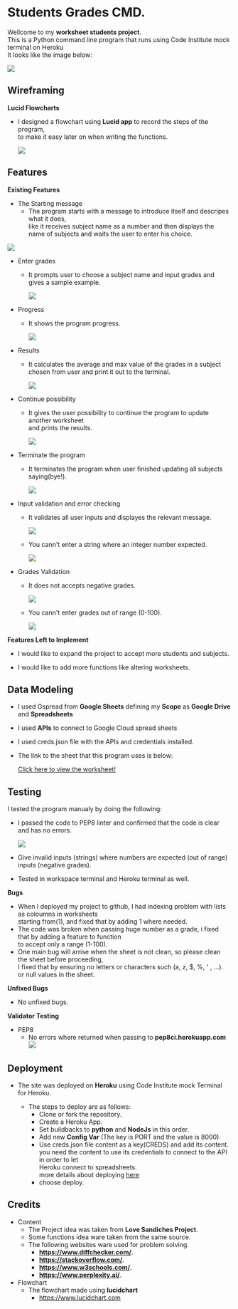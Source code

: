 
# Students Grades CMD. 
  Wellcome to my **worksheet students project**. \
  This is a Python command line program that runs using Code Institute mock terminal on Heroku\
  It looks like the image below:

  ![](/media/project-image.png)

## Wireframing
**Lucid Flowcharts**
- I designed a flowchart  using **Lucid app** to record the steps of the program,\
  to make it easy later on when writing the functions.

  ![](/media/flowchart.png)

## Features

**Existing Features**

- The Starting message
  - The program starts with a message to introduce itself and descripes what it does,\
    like it receives subject name as a number and then displays the name of subjects
     and waits the user to enter his choice.

![](/media/starting.png)

- Enter grades
  - It prompts user to choose a subject name and input grades and gives a sample example.

    ![](/media/enter-grades.png)

- Progress
  * It shows the program progress.

    ![](/media/progress.png)
- Results

  * It calculates the average and max value of the grades in a subject chosen from user
    and print it out to the terminal.

    ![](/media/calculations.png)

+ Continue possibility

  + It gives the user possibility to continue the program to update another worksheet\
     and prints the results.
  
      ![](/media/continue.png)

- Terminate the program
  - It terminates the program when user finished updating all subjects saying(bye!).

    ![](/media/terminate.png)

- Input validation and error checking

  - It validates all user inputs and displayes the relevant message.

     ![](/media/checknumber.png)
  + You cann't enter a string where an integer number expected.
    
     ![](/media/validate-numbers.png)
    
- Grades Validation

  * It does not accepts negative grades.
    
     ![](/media/negative.png) 

  + You cann't enter grades out of range (0-100).

    ![](/media/outofrange.png) 

**Features Left to Implement**
- I would like to expand the project to accept more students and subjects.
+ I would like to add more functions like altering worksheets.

## Data Modeling
- I used Gspread from **Google Sheets** defining my **Scope** as **Google Drive** and **Spreadsheets**
- I used **APIs** to connect to Google Cloud spread sheets
- I used  creds.json file with the APIs and credentials installed.
- The link to the sheet that this program uses is below:

    [Click here to view the worksheet!](https://docs.google.com/spreadsheets/d/1X_Yz5qgYQ4rsQ_-7Uyb2vto13UbZAlNe4hHJwRMQPHY/edit?gid=178928932#gid=178928932) 

## Testing
   I tested the program manualy by doing the following:

   - I passed the code to PEP8 linter and confirmed that the code is clear and has
      no errors.

      ![](/media/testing.png)

   - Give invalid inputs (strings) where numbers are expected (out of range) inputs
     (negative grades).
   - Tested in workspace terminal and Heroku terminal as well.

**Bugs**

  - When I deployed my project to github, I had indexing problem with lists as coloumns in worksheets\
    starting from(1), and fixed that by adding 1 where needed.
  - The code was broken when passing huge number as a grade, i fixed that by adding a feature to function\
    to accept only a range (1-100).
  - One main bug will arrise when the sheet is not clean, so please clean the sheet before proceeding,\
    I fixed that by ensuring no letters or characters such (a, z, $, %, ' , ...).\
     or null values in the sheet.

**Unfixed Bugs**
  - No unfixed bugs.

  
**Validator Testing**

  - PEP8
    - No errors where returned when passing to **pep8ci.herokuapp.com**
     ![](/assets/images/readme/testing/errorpage.png)
    

## Deployment

  - The site was deployed on **Heroku** using Code Institute mock Terminal for Heroku.

    - The steps to deploy are as follows:
      + Clone or fork the repository.
      + Create a Heroku App.
      + Set buildbacks to **python** and **NodeJs** in this order.
      + Add new **Config Var** (The key is PORT and the value is 8000).
      + Use creds.json file content as a key(CREDS) and add its content.\
        you need the content to use its credentials to connect to the API in order to let\
        Heroku connect to spreadsheets.\
        more details about deploying [here](https://learn.codeinstitute.net/courses/course-v1:CodeInstitute+PE_PAGPPF+2021_Q2/courseware/b3378fc1159e43e3b70916fdefdfae51/605f34e006594dc4ae19f5e60ec75e2e/)
      + choose deploy.
## Credits
- Content
  - The Project idea was taken from **Love Sandiches Project**.
  - Some functions idea ware taken from the same source.
  - The following websites ware used for problem solving.
    - **https://www.diffchecker.com/**.
    - **https://stackoverflow.com/**.
    - **https://www.w3schools.com/**.
    - **https://www.perplexity.ai/**.
- Flowchart
  - The flowchart made using **lucidchart**
    - https://www.lucidchart.com

  